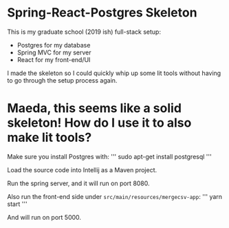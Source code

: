 # Spring-React-Postgres Skeleton

This is my graduate school (2019 ish) full-stack setup: 
- Postgres for my database
- Spring MVC for my server
- React for my front-end/UI

I made the skeleton so I could quickly whip up some lit tools without having to go through the setup process again.

# Maeda, this seems like a solid skeleton! How do I use it to also make lit tools?

Make sure you install Postgres with:
'''
sudo apt-get install postgresql
'''

Load the source code into Intellij as a Maven project.

Run the spring server, and it will run on port 8080.

Also run the front-end side under `src/main/resources/mergecsv-app`:
'''
yarn start
'''

And will run on port 5000.



